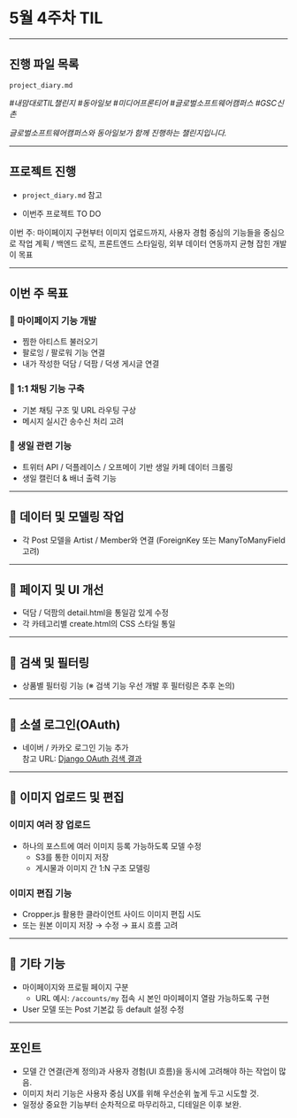 # 5월 4주차 TIL

---

## 진행 파일 목록

`project_diary.md`

_#내맘대로TIL챌린지 #동아일보 #미디어프론티어 #글로벌소프트웨어캠퍼스 #GSC신촌_

_글로벌소프트웨어캠퍼스와 동아일보가 함께 진행하는 챌린지입니다._

---
## 프로젝트 진행
- `project_diary.md` 참고

- 이번주 프로젝트 TO DO

이번 주: 마이페이지 구현부터 이미지 업로드까지, 사용자 경험 중심의 기능들을 중심으로 작업 계획
/ 백엔드 로직, 프론트엔드 스타일링, 외부 데이터 연동까지 균형 잡힌 개발이 목표

---

## 이번 주 목표

### 🔹 마이페이지 기능 개발
- 찜한 아티스트 불러오기
- 팔로잉 / 팔로워 기능 연결
- 내가 작성한 덕담 / 덕팜 / 덕생 게시글 연결

### 🔹 1:1 채팅 기능 구축
- 기본 채팅 구조 및 URL 라우팅 구상
- 메시지 실시간 송수신 처리 고려

### 🔹 생일 관련 기능
- 트위터 API / 덕플레이스 / 오프메이 기반 생일 카페 데이터 크롤링
- 생일 캘린더 & 배너 출력 기능

---

## 🔹 데이터 및 모델링 작업
- 각 Post 모델을 Artist / Member와 연결 (ForeignKey 또는 ManyToManyField 고려)

---

## 🔹 페이지 및 UI 개선
- 덕담 / 덕팜의 detail.html을 통일감 있게 수정
- 각 카테고리별 create.html의 CSS 스타일 통일

---

## 🔹 검색 및 필터링
- 상품별 필터링 기능 (※ 검색 기능 우선 개발 후 필터링은 추후 논의)

---

## 🔹 소셜 로그인(OAuth)
- 네이버 / 카카오 로그인 기능 추가  
  참고 URL: [Django OAuth 검색 결과](https://www.google.com/search?q=django+oauth)

---

## 🔹 이미지 업로드 및 편집
### 이미지 여러 장 업로드
- 하나의 포스트에 여러 이미지 등록 가능하도록 모델 수정
  - S3를 통한 이미지 저장
  - 게시물과 이미지 간 1:N 구조 모델링

### 이미지 편집 기능
- Cropper.js 활용한 클라이언트 사이드 이미지 편집 시도
- 또는 원본 이미지 저장 → 수정 → 표시 흐름 고려

---

## 🔹 기타 기능
- 마이페이지와 프로필 페이지 구분
  - URL 예시: `/accounts/my` 접속 시 본인 마이페이지 열람 가능하도록 구현
- User 모델 또는 Post 기본값 등 default 설정 수정

---

##  포인트
- 모델 간 연결(관계 정의)과 사용자 경험(UI 흐름)을 동시에 고려해야 하는 작업이 많음.
- 이미지 처리 기능은 사용자 중심 UX를 위해 우선순위 높게 두고 시도할 것.
- 일정상 중요한 기능부터 순차적으로 마무리하고, 디테일은 이후 보완.